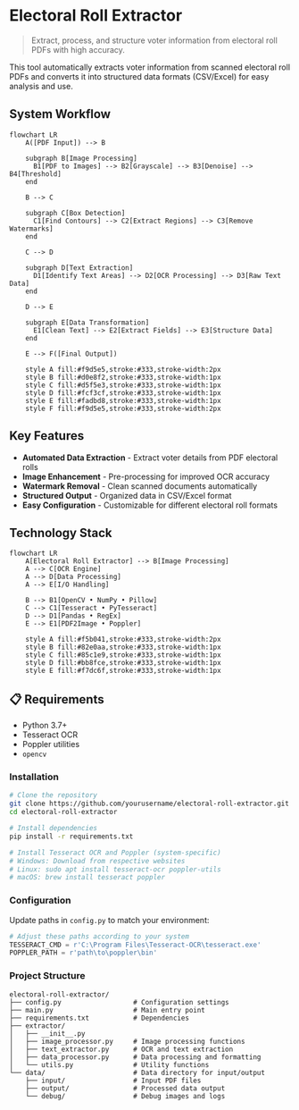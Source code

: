 # Electoral Roll Extractor

> Extract, process, and structure voter information from electoral roll PDFs with high accuracy.

This tool automatically extracts voter information from scanned electoral roll PDFs and converts it into structured data formats (CSV/Excel) for easy analysis and use.

## System Workflow

```mermaid
flowchart LR
    A([PDF Input]) --> B
    
    subgraph B[Image Processing]
      B1[PDF to Images] --> B2[Grayscale] --> B3[Denoise] --> B4[Threshold]
    end
    
    B --> C
    
    subgraph C[Box Detection]
      C1[Find Contours] --> C2[Extract Regions] --> C3[Remove Watermarks]
    end
    
    C --> D
    
    subgraph D[Text Extraction]
      D1[Identify Text Areas] --> D2[OCR Processing] --> D3[Raw Text Data]
    end
    
    D --> E
    
    subgraph E[Data Transformation]
      E1[Clean Text] --> E2[Extract Fields] --> E3[Structure Data]
    end
    
    E --> F([Final Output])
    
    style A fill:#f9d5e5,stroke:#333,stroke-width:2px
    style B fill:#d0e8f2,stroke:#333,stroke-width:1px
    style C fill:#d5f5e3,stroke:#333,stroke-width:1px
    style D fill:#fcf3cf,stroke:#333,stroke-width:1px
    style E fill:#fadbd8,stroke:#333,stroke-width:1px
    style F fill:#f9d5e5,stroke:#333,stroke-width:2px
```

## Key Features

- **Automated Data Extraction** - Extract voter details from PDF electoral rolls
- **Image Enhancement** - Pre-processing for improved OCR accuracy  
- **Watermark Removal** - Clean scanned documents automatically
- **Structured Output** - Organized data in CSV/Excel format
- **Easy Configuration** - Customizable for different electoral roll formats

## Technology Stack

```mermaid
flowchart LR
    A[Electoral Roll Extractor] --> B[Image Processing]
    A --> C[OCR Engine]
    A --> D[Data Processing]
    A --> E[I/O Handling]
    
    B --> B1[OpenCV • NumPy • Pillow]
    C --> C1[Tesseract • PyTesseract]
    D --> D1[Pandas • RegEx]
    E --> E1[PDF2Image • Poppler]
    
    style A fill:#f5b041,stroke:#333,stroke-width:2px
    style B fill:#82e0aa,stroke:#333,stroke-width:1px
    style C fill:#85c1e9,stroke:#333,stroke-width:1px
    style D fill:#bb8fce,stroke:#333,stroke-width:1px
    style E fill:#f7dc6f,stroke:#333,stroke-width:1px
```

## 📋 Requirements

- Python 3.7+
- Tesseract OCR
- Poppler utilities
- `opencv`

### Installation

```bash
# Clone the repository
git clone https://github.com/yourusername/electoral-roll-extractor.git
cd electoral-roll-extractor

# Install dependencies
pip install -r requirements.txt

# Install Tesseract OCR and Poppler (system-specific)
# Windows: Download from respective websites
# Linux: sudo apt install tesseract-ocr poppler-utils
# macOS: brew install tesseract poppler
```

### Configuration

Update paths in `config.py` to match your environment:

```python
# Adjust these paths according to your system
TESSERACT_CMD = r'C:\Program Files\Tesseract-OCR\tesseract.exe'
POPPLER_PATH = r'path\to\poppler\bin'
```


### Project Structure

```
electoral-roll-extractor/
├── config.py                  # Configuration settings
├── main.py                    # Main entry point
├── requirements.txt           # Dependencies
├── extractor/
│   ├── __init__.py
│   ├── image_processor.py     # Image processing functions
│   ├── text_extractor.py      # OCR and text extraction
│   ├── data_processor.py      # Data processing and formatting
│   └── utils.py               # Utility functions
└── data/                      # Data directory for input/output
    ├── input/                 # Input PDF files
    ├── output/                # Processed data output
    └── debug/                 # Debug images and logs
```
